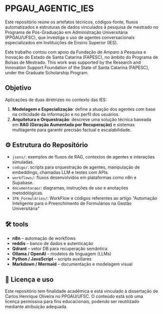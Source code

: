 # PPGAU_AGENTIC_IES

Este repositório reúne os artefatos técnicos, códigos-fonte, fluxos automatizados e estruturas de dados vinculados à pesquisa de mestrado no Programa de Pós-Graduação em Administração Universitária (PPGAU/UFSC), que investiga o uso de agentes conversacionais especializados em Instituições de Ensino Superior (IES).

Este trabalho contou com apoio da Fundação de Amparo à Pesquisa e Inovação do Estado de Santa Catarina (FAPESC), no âmbito do Programa de Bolsas de Mestrado.
This work was supported by the Research and Innovation Support Foundation of the State of Santa Catarina (FAPESC), under the Graduate Scholarship Program.

## Objetivo

Aplicações de duas diretrizes no contexto das IES:

1. **Modelagem e Especialização**: define a atuação dos agentes com base na criticidade da informação e no perfil dos usuários.
2. **Arquitetura e Orquestração**: descreve uma solução técnica baseada em **RAG (Geração Aumentada por Recuperação)** e sistemas multiagente para garantir precisão factual e escalabilidade.


## ⚙️ Estrutura do Repositório

- `jsons/`: exemplos de fluxos de RAG, contextos de agentes e interações simuladas.
- `codigo/`: scripts para orquestração de agentes, manipulação de embeddings, chamadas LLM e testes com APIs.
- `workflows/`: fluxos desenvolvidos em plataformas como n8n e Supabase.
- `documentacao/`: diagramas, instruções de uso e anotações metodológicas.
- `IPA_Formulários/`: WorkFlow e códigos referentes ao artigo "Automação Inteligente para o Preenchimento de Formulários na Gestão Universitária"

## 🛠 tools

- **n8n** – automação de workflows
- **reddis** – banco de dados e autenticação
- **Qdrant** – vetor DB para recuperação semântica
- **Ollama / OpenAI** – modelos de linguagem (LLMs)
- **Python / JavaScript** – scripts auxiliares
- **Markdown / Mermaid** – documentação e modelagem visual

## 📄 Licença e uso

Este repositório tem finalidade acadêmica e está vinculado à dissertação de Carlos Henrique Oliveira no PPGAU/UFSC. O conteúdo está sob uma licença permissiva para fins educacionais, podendo ser reutilizado mediante atribuição adequada.